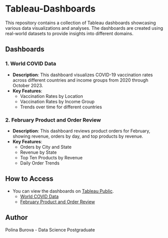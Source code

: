 # Tableau-Dashboards

This repository contains a collection of Tableau dashboards showcasing various data visualizations and analyses. The dashboards are created using real-world datasets to provide insights into different domains.

## Dashboards

### 1. World COVID Data
- **Description**: This dashboard visualizes COVID-19 vaccination rates across different countries and income groups from 2020 through October 2023.
- **Key Features**:
  - Vaccination Rates by Location
  - Vaccination Rates by Income Group
  - Trends over time for different countries

### 2. February Product and Order Review
- **Description**: This dashboard reviews product orders for February, showing revenue, orders by day, and top products by revenue.
- **Key Features**:
  - Orders by City and State
  - Revenue by State
  - Top Ten Products by Revenue
  - Daily Order Trends

## How to Access
- You can view the dashboards on [Tableau Public](https://public.tableau.com/app/profile/polina8614/vizzes).
  - [World COVID Data](https://public.tableau.com/app/profile/polina8614/viz/WorldCovidData_16971322931930/WorldCovidData)
  - [February Product and Order Review](https://public.tableau.com/app/profile/polina8614/viz/FebruaryProductandOrderReview_16974881626020/FebruaryProductandOrderReview)

## Author
Polina Burova - Data Science Postgraduate

